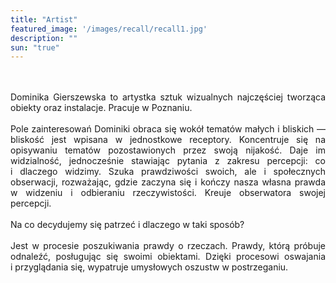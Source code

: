 ```yaml
---
title: "Artist"
featured_image: '/images/recall/recall1.jpg'
description: "" 
sun: "true"
---
```

<div class="f5" style="text-align: justify">
<br>
<br>
Dominika Gierszewska to artystka sztuk wizualnych najczęściej tworząca obiekty oraz instalacje. Pracuje w&nbsp;Poznaniu.
<br>
<br>
Pole zainteresowań Dominiki obraca się wokół tematów małych i&nbsp;bliskich — bliskość jest wpisana w&nbsp;jednostkowe receptory.
Koncentruje się na opisywaniu tematów pozostawionych przez swoją nijakość. Daje im widzialność, jednocześnie stawiając pytania z&nbsp;zakresu
percepcji: co i&nbsp;dlaczego widzimy. Szuka prawdziwości swoich, ale i&nbsp;społecznych obserwacji, rozważając, gdzie zaczyna się i&nbsp;kończy
nasza własna prawda w&nbsp;widzeniu i&nbsp;odbieraniu rzeczywistości. Kreuje obserwatora swojej percepcji.
<br>
<br>
Na co decydujemy się patrzeć i&nbsp;dlaczego w&nbsp;taki sposób?
<br>
<br>
Jest w&nbsp;procesie poszukiwania prawdy o&nbsp;rzeczach. Prawdy, którą próbuje odnaleźć, posługując się swoimi obiektami. Dzięki procesowi
oswajania i&nbsp;przyglądania się, wypatruje umysłowych oszustw w&nbsp;postrzeganiu. 
<br>
<br>
</div>